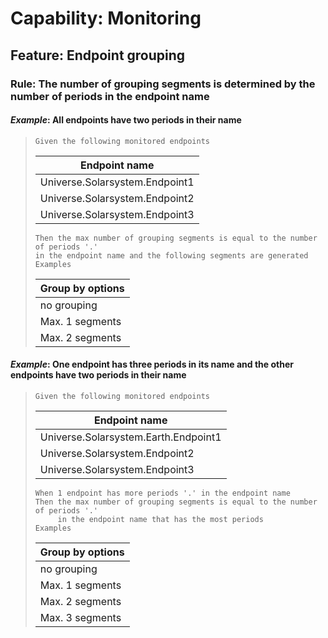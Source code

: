 # Capability: Monitoring

## Feature: Endpoint grouping

### Rule: The number of grouping segments is determined by the number of periods in the endpoint name

#### _Example_: All endpoints have two periods in their name

> ```gherkin
> Given the following monitored endpoints
> ```
>
> | Endpoint name                  |
> | ------------------------------ |
> | Universe.Solarsystem.Endpoint1 |
> | Universe.Solarsystem.Endpoint2 |
> | Universe.Solarsystem.Endpoint3 |
>
> ```gherkin
> Then the max number of grouping segments is equal to the number of periods '.'
> in the endpoint name and the following segments are generated
> Examples
> ```
>
> | Group by options |
> | ---------------- |
> | no grouping      |
> | Max. 1 segments  |
> | Max. 2 segments  |

#### _Example_: One endpoint has three periods in its name and the other endpoints have two periods in their name

> ```gherkin
> Given the following monitored endpoints
> ```
>
> | Endpoint name                        |
> | ------------------------------------ |
> | Universe.Solarsystem.Earth.Endpoint1 |
> | Universe.Solarsystem.Endpoint2       |
> | Universe.Solarsystem.Endpoint3       |
>
> ```gherkin
> When 1 endpoint has more periods '.' in the endpoint name
> Then the max number of grouping segments is equal to the number of periods '.'
>      in the endpoint name that has the most periods
> Examples
> ```
>
> | Group by options |
> | ---------------- |
> | no grouping      |
> | Max. 1 segments  |
> | Max. 2 segments  |
> | Max. 3 segments  |
